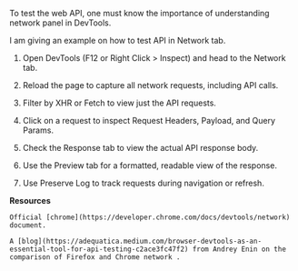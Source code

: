 To test the web API, one must know the importance of understanding network panel in DevTools.

I am giving an example on how to test API in Network tab.

1) Open DevTools (F12 or Right Click > Inspect) and head to the Network tab.

2) Reload the page to capture all network requests, including API calls.

3) Filter by XHR or Fetch to view just the API requests.

4) Click on a request to inspect Request Headers, Payload, and Query Params.

5) Check the Response tab to view the actual API response body.

6) Use the Preview tab for a formatted, readable view of the response.

7) Use Preserve Log to track requests during navigation or refresh.

  **Resources**

    Official [chrome](https://developer.chrome.com/docs/devtools/network) document.

    A [blog](https://adequatica.medium.com/browser-devtools-as-an-essential-tool-for-api-testing-c2ace3fc47f2) from Andrey Enin on the comparison of Firefox and Chrome network .
